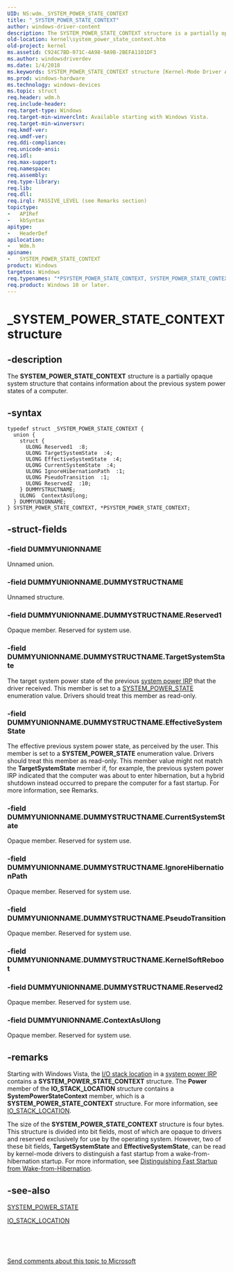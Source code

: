 ```yaml
---
UID: NS:wdm._SYSTEM_POWER_STATE_CONTEXT
title: "_SYSTEM_POWER_STATE_CONTEXT"
author: windows-driver-content
description: The SYSTEM_POWER_STATE_CONTEXT structure is a partially opaque system structure that contains information about the previous system power states of a computer.
old-location: kernel\system_power_state_context.htm
old-project: kernel
ms.assetid: C924C7BD-071C-4A98-9A9B-2BEFA1101DF3
ms.author: windowsdriverdev
ms.date: 1/4/2018
ms.keywords: SYSTEM_POWER_STATE_CONTEXT structure [Kernel-Mode Driver Architecture], *PSYSTEM_POWER_STATE_CONTEXT, PSYSTEM_POWER_STATE_CONTEXT structure pointer [Kernel-Mode Driver Architecture], SYSTEM_POWER_STATE_CONTEXT, PSYSTEM_POWER_STATE_CONTEXT, wdm/SYSTEM_POWER_STATE_CONTEXT, kernel.system_power_state_context, _SYSTEM_POWER_STATE_CONTEXT, wdm/PSYSTEM_POWER_STATE_CONTEXT
ms.prod: windows-hardware
ms.technology: windows-devices
ms.topic: struct
req.header: wdm.h
req.include-header: 
req.target-type: Windows
req.target-min-winverclnt: Available starting with Windows Vista.
req.target-min-winversvr: 
req.kmdf-ver: 
req.umdf-ver: 
req.ddi-compliance: 
req.unicode-ansi: 
req.idl: 
req.max-support: 
req.namespace: 
req.assembly: 
req.type-library: 
req.lib: 
req.dll: 
req.irql: PASSIVE_LEVEL (see Remarks section)
topictype:
-	APIRef
-	kbSyntax
apitype:
-	HeaderDef
apilocation:
-	Wdm.h
apiname:
-	SYSTEM_POWER_STATE_CONTEXT
product: Windows
targetos: Windows
req.typenames: "*PSYSTEM_POWER_STATE_CONTEXT, SYSTEM_POWER_STATE_CONTEXT"
req.product: Windows 10 or later.
---
```


# _SYSTEM_POWER_STATE_CONTEXT structure


## -description


The <b>SYSTEM_POWER_STATE_CONTEXT</b> structure is a partially opaque system structure that contains information about the previous system power states of a computer.


## -syntax


````
typedef struct _SYSTEM_POWER_STATE_CONTEXT {
  union {
    struct {
      ULONG Reserved1  :8;
      ULONG TargetSystemState  :4;
      ULONG EffectiveSystemState  :4;
      ULONG CurrentSystemState  :4;
      ULONG IgnoreHibernationPath  :1;
      ULONG PseudoTransition  :1;
      ULONG Reserved2  :10;
    } DUMMYSTRUCTNAME;
    ULONG  ContextAsUlong;
  } DUMMYUNIONNAME;
} SYSTEM_POWER_STATE_CONTEXT, *PSYSTEM_POWER_STATE_CONTEXT;
````


## -struct-fields




### -field DUMMYUNIONNAME

Unnamed union.


### -field DUMMYUNIONNAME.DUMMYSTRUCTNAME

Unnamed structure.


### -field DUMMYUNIONNAME.DUMMYSTRUCTNAME.Reserved1

Opaque member. Reserved for system use.


### -field DUMMYUNIONNAME.DUMMYSTRUCTNAME.TargetSystemState

The target system power state of the previous <a href="https://msdn.microsoft.com/a37e8dda-af7a-4f28-bf04-908a74bb5b2f">system power IRP</a> that the driver received. This member is set to a <a href="..\wdm\ne-wdm-_system_power_state.md">SYSTEM_POWER_STATE</a> enumeration value. Drivers should treat this member as read-only.


### -field DUMMYUNIONNAME.DUMMYSTRUCTNAME.EffectiveSystemState

The effective previous system power state, as perceived by the user. This member is set to a <b>SYSTEM_POWER_STATE</b> enumeration value. Drivers should treat this member as read-only. This member value might not match the <b>TargetSystemState</b> member if, for example, the previous system power IRP indicated that the computer was about to enter hibernation, but a hybrid shutdown instead occurred to prepare the computer for a fast startup. For more information, see Remarks.


### -field DUMMYUNIONNAME.DUMMYSTRUCTNAME.CurrentSystemState

Opaque member. Reserved for system use.


### -field DUMMYUNIONNAME.DUMMYSTRUCTNAME.IgnoreHibernationPath

Opaque member. Reserved for system use.


### -field DUMMYUNIONNAME.DUMMYSTRUCTNAME.PseudoTransition

Opaque member. Reserved for system use.


### -field DUMMYUNIONNAME.DUMMYSTRUCTNAME.KernelSoftReboot

 


### -field DUMMYUNIONNAME.DUMMYSTRUCTNAME.Reserved2

Opaque member. Reserved for system use.


### -field DUMMYUNIONNAME.ContextAsUlong

Opaque member. Reserved for system use.


## -remarks



Starting with Windows Vista, the <a href="https://msdn.microsoft.com/62c8ee00-c7cb-4aa1-90ab-b8bedbd818ee">I/O stack location</a> in a <a href="https://msdn.microsoft.com/a37e8dda-af7a-4f28-bf04-908a74bb5b2f">system power IRP</a> contains a <b>SYSTEM_POWER_STATE_CONTEXT</b> structure. The <b>Power</b> member of the <b>IO_STACK_LOCATION</b> structure contains a <b>SystemPowerStateContext</b> member, which is a <b>SYSTEM_POWER_STATE_CONTEXT</b> structure. For more information, see <a href="..\wdm\ns-wdm-_io_stack_location.md">IO_STACK_LOCATION</a>.

The size of the <b>SYSTEM_POWER_STATE_CONTEXT</b> structure is four bytes. This structure is divided into bit fields, most of which are opaque to drivers and reserved exclusively for use by the operating system. However, two of these bit fields, <b>TargetSystemState</b> and <b>EffectiveSystemState</b>, can be read by kernel-mode drivers to distinguish a fast startup from a wake-from-hibernation startup. For more information, see <a href="https://msdn.microsoft.com/library/windows/hardware/jj835779">Distinguishing Fast Startup from Wake-from-Hibernation</a>.




## -see-also

<a href="..\wdm\ne-wdm-_system_power_state.md">SYSTEM_POWER_STATE</a>



<a href="..\wdm\ns-wdm-_io_stack_location.md">IO_STACK_LOCATION</a>



 

 

<a href="mailto:wsddocfb@microsoft.com?subject=Documentation%20feedback [kernel\kernel]:%20SYSTEM_POWER_STATE_CONTEXT structure%20 RELEASE:%20(1/4/2018)&amp;body=%0A%0APRIVACY STATEMENT%0A%0AWe use your feedback to improve the documentation. We don't use your email address for any other purpose, and we'll remove your email address from our system after the issue that you're reporting is fixed. While we're working to fix this issue, we might send you an email message to ask for more info. Later, we might also send you an email message to let you know that we've addressed your feedback.%0A%0AFor more info about Microsoft's privacy policy, see http://privacy.microsoft.com/en-us/default.aspx." title="Send comments about this topic to Microsoft">Send comments about this topic to Microsoft</a>

